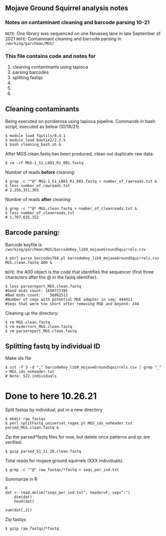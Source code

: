 ## Mojave Ground Squirrel analysis notes

### Notes on contaminant cleaning and barcode parsing 10-21

`NOTE`: One library was sequenced on one Novaseq lane in late September of 2021
`NOTE`: Contaminant cleaning and barcode parsing in `/working/parchman/MGS/`

### This file contains code and notes for
1) cleaning contaminants using tapioca
2) parsing barcodes
3) splitting fastqs 
4) 
6) 
7) 

## Cleaning contaminants

Being executed on ponderosa using tapioca pipeline. Commands in bash script, executed as below (10/16/21).

    $ module load fqutils/0.4.1
    $ module load bowtie2/2.2.5
    $ bash cleaning_bash.sh &

After MGS.clean.fastq has been produced, clean out duplicate raw data:

    $ rm -rf MGS-1_S1_L001_R1_001.fastq
 
Number of reads **before** cleaning:

    $ grep -c "^@" MGS-1_S1_L001_R1_001.fastq > number_of_rawreads.txt &
    $ less number_of_rawreads.txt
    # 2,256,351,365
    
Number of reads **after** cleaning:

    $ grep -c "^@" MGS.clean.fastq > number_of_cleanreads.txt &
    $ less number_of_cleanreads.txt
    # 1,707,635,152
        
## Barcode parsing:

Barcode keyfile is `/working/parchman/MGS/barcodeKey_lib9_mojaveGroundSquirrels.csv`
  
    $ perl parse_barcodes768.pl barcodeKey_lib9_mojaveGroundSquirrels.csv MGS.clean.fastq A00 &

`NOTE`: the A00 object is the code that identifies the sequencer (first three characters after the @ in the fastq identifier).

    $ less parsereport_MGS.clean.fastq
    #Good mids count: 1650772395
    #Bad mids count:    56862513
    #Number of seqs with potential MSE adapter in seq: 444911
    #Seqs that were too short after removing MSE and beyond: 244
          
Cleaning up the directory:

    $ rm MGS.clean.fastq
    $ rm miderrors_MGS.clean.fastq
    $ rm parsereport_MGS.clean.fastq

## Splitting fastq by individual ID

Make ids file

    $ cut -f 3 -d "," barcodeKey_lib9_mojaveGroundSquirrels.csv | grep "_" > MGS_ids_noheader.txt
    # Note: 522 individuals

# Done to here 10.26.21

Split fastqs by individual, put in a new directory

    $ mkdir raw_fastqs
    $ perl splitFastq_universal_regex.pl MGS_ids_noheader.txt parsed_MGS.clean.fastq &

Zip the parsed*fastq files for now, but delete once patterns and qc are verified:

    $ gzip parsed_S1_11_20.clean.fastq


Total reads for mojave ground squirrels (XXX individuals)

    $ grep -c "^@" raw_fastqs/*fastq > seqs_per_ind.txt

Summarize in R

    R
    dat <- read.delim("seqs_per_ind.txt", header=F, sep=":")
        dim(dat)
        head(dat)
        
    sum(dat[,2])
        

Zip fastqs:

    $ gzip raw_fastqs/*fastq

